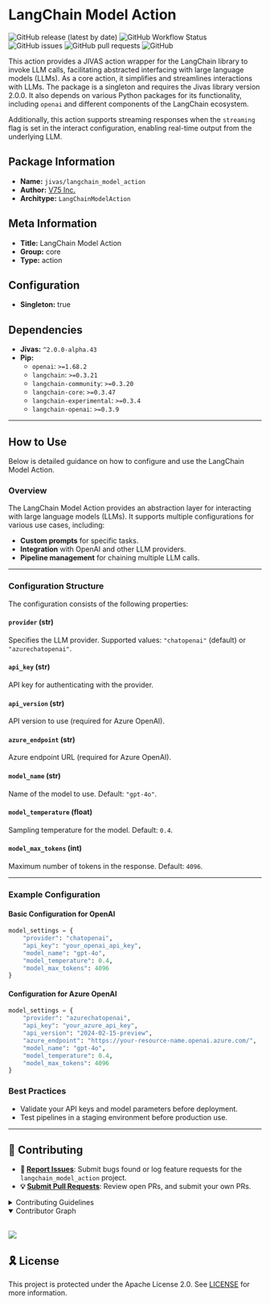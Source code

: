 # LangChain Model Action

![GitHub release (latest by date)](https://img.shields.io/github/v/release/TrueSelph/langchain_model_action)
![GitHub Workflow Status](https://img.shields.io/github/actions/workflow/status/TrueSelph/langchain_model_action/test-langchain_model_action.yaml)
![GitHub issues](https://img.shields.io/github/issues/TrueSelph/langchain_model_action)
![GitHub pull requests](https://img.shields.io/github/issues-pr/TrueSelph/langchain_model_action)
![GitHub](https://img.shields.io/github/license/TrueSelph/langchain_model_action)

This action provides a JIVAS action wrapper for the LangChain library to invoke LLM calls, facilitating abstracted interfacing with large language models (LLMs). As a core action, it simplifies and streamlines interactions with LLMs. The package is a singleton and requires the Jivas library version 2.0.0. It also depends on various Python packages for its functionality, including `openai` and different components of the LangChain ecosystem.

Additionally, this action supports streaming responses when the `streaming` flag is set in the interact configuration, enabling real-time output from the underlying LLM.

## Package Information

- **Name:** `jivas/langchain_model_action`
- **Author:** [V75 Inc.](https://v75inc.com/)
- **Architype:** `LangChainModelAction`

## Meta Information

- **Title:** LangChain Model Action
- **Group:** core
- **Type:** action

## Configuration

- **Singleton:** true

## Dependencies

- **Jivas:** `^2.0.0-alpha.43`
- **Pip:**
  - `openai`: `>=1.68.2`
  - `langchain`: `>=0.3.21`
  - `langchain-community`: `>=0.3.20`
  - `langchain-core`: `>=0.3.47`
  - `langchain-experimental`: `>=0.3.4`
  - `langchain-openai`: `>=0.3.9`

---

## How to Use

Below is detailed guidance on how to configure and use the LangChain Model Action.

### Overview

The LangChain Model Action provides an abstraction layer for interacting with large language models (LLMs). It supports multiple configurations for various use cases, including:

- **Custom prompts** for specific tasks.
- **Integration** with OpenAI and other LLM providers.
- **Pipeline management** for chaining multiple LLM calls.

---

### Configuration Structure

The configuration consists of the following properties:

#### `provider` (str)
Specifies the LLM provider. Supported values: `"chatopenai"` (default) or `"azurechatopenai"`.

#### `api_key` (str)
API key for authenticating with the provider.

#### `api_version` (str)
API version to use (required for Azure OpenAI).

#### `azure_endpoint` (str)
Azure endpoint URL (required for Azure OpenAI).

#### `model_name` (str)
Name of the model to use. Default: `"gpt-4o"`.

#### `model_temperature` (float)
Sampling temperature for the model. Default: `0.4`.

#### `model_max_tokens` (int)
Maximum number of tokens in the response. Default: `4096`.

---

### Example Configuration

#### Basic Configuration for OpenAI

```python
model_settings = {
    "provider": "chatopenai",
    "api_key": "your_openai_api_key",
    "model_name": "gpt-4o",
    "model_temperature": 0.4,
    "model_max_tokens": 4096
}
```

#### Configuration for Azure OpenAI

```python
model_settings = {
    "provider": "azurechatopenai",
    "api_key": "your_azure_api_key",
    "api_version": "2024-02-15-preview",
    "azure_endpoint": "https://your-resource-name.openai.azure.com/",
    "model_name": "gpt-4o",
    "model_temperature": 0.4,
    "model_max_tokens": 4096
}
```

### Best Practices
- Validate your API keys and model parameters before deployment.
- Test pipelines in a staging environment before production use.

---

## 🔰 Contributing

- **🐛 [Report Issues](https://github.com/TrueSelph/langchain_model_action/issues)**: Submit bugs found or log feature requests for the `langchain_model_action` project.
- **💡 [Submit Pull Requests](https://github.com/TrueSelph/langchain_model_action/blob/main/CONTRIBUTING.md)**: Review open PRs, and submit your own PRs.

<details closed>
<summary>Contributing Guidelines</summary>

1. **Fork the Repository**: Start by forking the project repository to your GitHub account.
2. **Clone Locally**: Clone the forked repository to your local machine using a git client.
   ```sh
   git clone https://github.com/TrueSelph/langchain_model_action
   ```
3. **Create a New Branch**: Always work on a new branch, giving it a descriptive name.
   ```sh
   git checkout -b new-feature-x
   ```
4. **Make Your Changes**: Develop and test your changes locally.
5. **Commit Your Changes**: Commit with a clear message describing your updates.
   ```sh
   git commit -m 'Implemented new feature x.'
   ```
6. **Push to GitHub**: Push the changes to your forked repository.
   ```sh
   git push origin new-feature-x
   ```
7. **Submit a Pull Request**: Create a PR against the original project repository. Clearly describe the changes and their motivations.
8. **Review**: Once your PR is reviewed and approved, it will be merged into the main branch. Congratulations on your contribution!
</details>

<details open>
<summary>Contributor Graph</summary>
<br>
<p align="left">
    <a href="https://github.com/TrueSelph/langchain_model_action/graphs/contributors">
        <img src="https://contrib.rocks/image?repo=TrueSelph/langchain_model_action" />
   </a>
</p>
</details>

## 🎗 License

This project is protected under the Apache License 2.0. See [LICENSE](../LICENSE) for more information.
